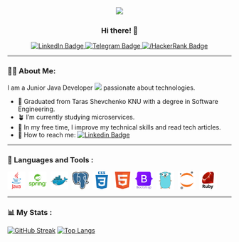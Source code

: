 <div id="header" align="center">
  <img src="https://media4.giphy.com/media/v1.Y2lkPTc5MGI3NjExMGZqZzNuczEyaGFoanZxeWFjaGx1dmlvYWthbzR6c2dxZDhoamZraiZlcD12MV9pbnRlcm5hbF9naWZfYnlfaWQmY3Q9cw/9cghZPGI3DiSygM6j7/giphy.gif" width="100"/>
</div>

<div align="center">

### Hi there! 👋
</div>

<div id="badges" align="center">
  <a href="http://www.linkedin.com/in/polina-nepochatova">
    <img src="https://img.shields.io/badge/LinkedIn-blue?style=for-the-badge&logo=linkedin&logoColor=white" alt="LinkedIn Badge"/>
  </a>
  <a href="https://t.me/poLLi_ne">
    <img src="https://img.shields.io/badge/Telegram-blue?style=for-the-badge&logo=telegram&logoColor=white" alt="Telegram Badge"/>
  </a>
  <a href="https://www.hackerrank.com/polina_nepochat1">
    <img src="https://img.shields.io/badge/HackerRank-black?style=for-the-badge&logo=HackerRank&logoColor=green" alt="/HackerRank Badge"/>
  </a>
</div>

---

### :woman_technologist: About Me:
I am a Junior Java Developer <img src="https://media.giphy.com/media/WUlplcMpOCEmTGBtBW/giphy.gif" width="30"> passionate about technologies.

- :school: Graduated from Taras Shevchenko KNU with a degree in Software Engineering.
- :potted_plant: I’m currently studying microservices.
- :ice_cream: In my free time, I improve my technical skills and read tech articles.
- :dizzy: How to reach me: [![Linkedin Badge](https://img.shields.io/badge/-Telegram-blue?style=flat&logo=Telegram&logoColor=white)](http://www.linkedin.com/in/polina-nepochatova)

---

### :toolbox: Languages and Tools :
<div>
  <img src="https://github.com/devicons/devicon/blob/master/icons/java/java-original-wordmark.svg" title="Java" alt="Java" width="40" height="40"/>&nbsp;
  <img src="https://github.com/devicons/devicon/blob/master/icons/spring/spring-original-wordmark.svg" title="Spring" alt="Spring" width="40" height="40"/>&nbsp;
  <img src="https://github.com/devicons/devicon/blob/master/icons/docker/docker-original.svg" title="docker" alt="docker" width="40" height="40"/>&nbsp;
  <img src="https://github.com/devicons/devicon/blob/master/icons/postgresql/postgresql-original.svg" title="postgresql" alt="postgresql" width="40" height="40"/>&nbsp;
  <img src="https://github.com/devicons/devicon/blob/master/icons/css3/css3-plain-wordmark.svg"  title="CSS3" alt="CSS" width="40" height="40"/>&nbsp;
  <img src="https://github.com/devicons/devicon/blob/master/icons/html5/html5-original.svg" title="HTML5" alt="HTML" width="40" height="40"/>&nbsp;
  <img src="https://github.com/devicons/devicon/blob/master/icons/bootstrap/bootstrap-original-wordmark.svg" title="bootstrap" alt="bootstrap" width="40" height="40"/>&nbsp;
  <img src="https://github.com/devicons/devicon/blob/master/icons/go/go-original.svg" title="Go" alt="Go" width="40" height="40"/>&nbsp;
  <img src="https://github.com/devicons/devicon/blob/master/icons/jupyter/jupyter-original.svg" title="jupyter" alt="jupyter" width="40" height="40"/>&nbsp;
  <img src="https://github.com/devicons/devicon/blob/master/icons/ruby/ruby-original-wordmark.svg" title="ruby" alt="ruby" width="40" height="40"/>&nbsp;
</div>

---

### :bar_chart: My Stats :

[![GitHub Streak](http://github-readme-streak-stats.herokuapp.com?user=Nepochatova-Polina&theme=ocean-dark&hide_border=true&card_width=500)](https://git.io/streak-stats)               [![Top Langs](https://github-readme-stats.vercel.app/api/top-langs/?username=Nepochatova-Polina&layout=compact&theme=vision-friendly-dark)](https://github.com/anuraghazra/github-readme-stats)

